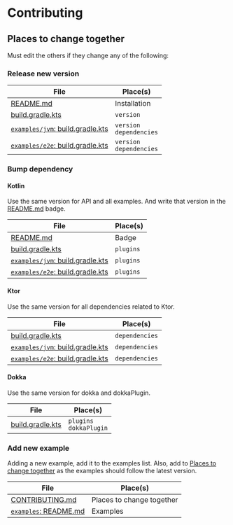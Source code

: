 # Contributing

## Places to change together

Must edit the others if they change any of the following:

### Release new version

| File                                                              | Place(s)                        |
|-------------------------------------------------------------------|---------------------------------|
| [README.md](README.md#installation)                               | Installation                    |
| [build.gradle.kts](build.gradle.kts)                              | `version`                       |
| [`examples/jvm`: build.gradle.kts](examples/jvm/build.gradle.kts) | `version` <br /> `dependencies` |
| [`examples/e2e`: build.gradle.kts](examples/e2e/build.gradle.kts) | `version` <br /> `dependencies` |

### Bump dependency

#### Kotlin

Use the same version for API and all examples.
And write that version in the [README.md](README.md) badge.

| File                                                              | Place(s)  |
|-------------------------------------------------------------------|-----------|
| [README.md](README.md)                                            | Badge     |
| [build.gradle.kts](build.gradle.kts)                              | `plugins` |
| [`examples/jvm`: build.gradle.kts](examples/jvm/build.gradle.kts) | `plugins` |
| [`examples/e2e`: build.gradle.kts](examples/e2e/build.gradle.kts) | `plugins` |

#### Ktor

Use the same version for all dependencies related to Ktor.

| File                                                              | Place(s)       |
|-------------------------------------------------------------------|----------------|
| [build.gradle.kts](build.gradle.kts)                              | `dependencies` |
| [`examples/jvm`: build.gradle.kts](examples/jvm/build.gradle.kts) | `dependencies` |
| [`examples/e2e`: build.gradle.kts](examples/e2e/build.gradle.kts) | `dependencies` |

#### Dokka

Use the same version for dokka and dokkaPlugin.

| File                                 | Place(s)                       |
|--------------------------------------|--------------------------------|
| [build.gradle.kts](build.gradle.kts) | `plugins` <br /> `dokkaPlugin` |

### Add new example

Adding a new example, add it to the examples list.
Also, add to [Places to change together](#places-to-change-together) as the examples should follow the latest version.

| File                                                         | Place(s)                  |
|--------------------------------------------------------------|---------------------------|
| [CONTRIBUTING.md](CONTRIBUTING.md#places-to-change-together) | Places to change together |
| [`examples`: README.md](examples/README.md#examples)         | Examples                  |
